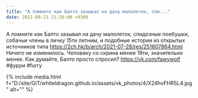 ```yaml
---
title: "А помните как Балто зазывал на дачу малолеток, спи..."
date: 2021-08-21 21:26:00 +0300
---
```


А помните как Балто зазывал на дачу малолеток, спидозные поебушки, собачьи члены в личку 15ти летним, и подобные истории из открытых источников типа https://2ch.hk/b/arch/2021-07-28/res/251607864.html
Ничего не изменилось. Человеку со скрина менее 18ти, значительно менее. Как думайте, Балто просто спросил?
https://vk.com/fawywolf
#фурри #furry

{% include media.html f="D:/site/GiT/whiteldragon.github.io/assets/vk_photos/4/X24hvFHR5L4.jpg" alt="" %}
